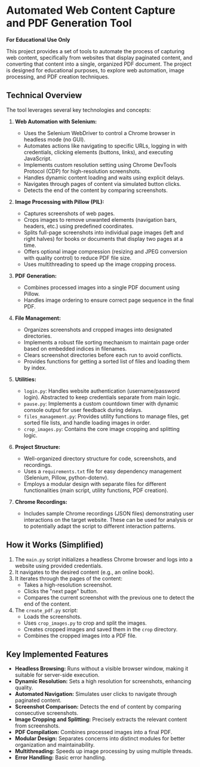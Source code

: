 # Automated Web Content Capture and PDF Generation Tool

**For Educational Use Only**

This project provides a set of tools to automate the process of capturing web content, specifically from websites that display paginated content, and converting that content into a single, organized PDF document. The project is designed for educational purposes, to explore web automation, image processing, and PDF creation techniques.

## Technical Overview

The tool leverages several key technologies and concepts:

1.  **Web Automation with Selenium:**
    *   Uses the Selenium WebDriver to control a Chrome browser in headless mode (no GUI).
    *   Automates actions like navigating to specific URLs, logging in with credentials, clicking elements (buttons, links), and executing JavaScript.
    *   Implements custom resolution setting using Chrome DevTools Protocol (CDP) for high-resolution screenshots.
    *   Handles dynamic content loading and waits using explicit delays.
    *   Navigates through pages of content via simulated button clicks.
    *   Detects the end of the content by comparing screenshots.

2.  **Image Processing with Pillow (PIL):**
    *   Captures screenshots of web pages.
    *   Crops images to remove unwanted elements (navigation bars, headers, etc.) using predefined coordinates.
    *   Splits full-page screenshots into individual page images (left and right halves) for books or documents that display two pages at a time.
    *   Offers optional image compression (resizing and JPEG conversion with quality control) to reduce PDF file size.
    *    Uses multithreading to speed up the image cropping process.

3.  **PDF Generation:**
    *   Combines processed images into a single PDF document using Pillow.
    *   Handles image ordering to ensure correct page sequence in the final PDF.

4.  **File Management:**
    *   Organizes screenshots and cropped images into designated directories.
    *   Implements a robust file sorting mechanism to maintain page order based on embedded indices in filenames.
    *   Clears screenshot directories before each run to avoid conflicts.
    *   Provides functions for getting a sorted list of files and loading them by index.

5.  **Utilities:**
    *   `login.py`:  Handles website authentication (username/password login).  Abstracted to keep credentials separate from main logic.
    *   `pause.py`:  Implements a custom countdown timer with dynamic console output for user feedback during delays.
    *   `files_management.py`: Provides utility functions to manage files, get sorted file lists, and handle loading images in order.
    *   `crop_images.py`:  Contains the core image cropping and splitting logic.

6.  **Project Structure:**
    *   Well-organized directory structure for code, screenshots, and recordings.
    *   Uses a `requirements.txt` file for easy dependency management (Selenium, Pillow, python-dotenv).
    *   Employs a modular design with separate files for different functionalities (main script, utility functions, PDF creation).

7. **Chrome Recordings:**
    *   Includes sample Chrome recordings (JSON files) demonstrating user interactions on the target website. These can be used for analysis or to potentially adapt the script to different interaction patterns.

## How it Works (Simplified)

1.  The `main.py` script initializes a headless Chrome browser and logs into a website using provided credentials.
2.  It navigates to the desired content (e.g., an online book).
3.  It iterates through the pages of the content:
    *   Takes a high-resolution screenshot.
    *   Clicks the "next page" button.
    *   Compares the current screenshot with the previous one to detect the end of the content.
4.  The `create_pdf.py` script:
    *   Loads the screenshots.
    *   Uses `crop_images.py` to crop and split the images.
    *    Creates cropped images and saved them in the `crop` directory.
    *   Combines the cropped images into a PDF file.

## Key Implemented Features

*   **Headless Browsing:**  Runs without a visible browser window, making it suitable for server-side execution.
*   **Dynamic Resolution:**  Sets a high resolution for screenshots, enhancing quality.
*   **Automated Navigation:**  Simulates user clicks to navigate through paginated content.
*   **Screenshot Comparison:**  Detects the end of content by comparing consecutive screenshots.
*   **Image Cropping and Splitting:**  Precisely extracts the relevant content from screenshots.
*   **PDF Compilation:**  Combines processed images into a final PDF.
*   **Modular Design:**  Separates concerns into distinct modules for better organization and maintainability.
*   **Multithreading:** Speeds up image processing by using multiple threads.
*   **Error Handling:** Basic error handling.
